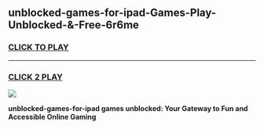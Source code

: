 
## unblocked-games-for-ipad-Games-Play-Unblocked-&-Free-6r6me
<h3>
<a href="https://premium76.site?title=unblocked-games-for-ipad&ref=24A">CLICK TO PLAY</a></h3>
<hr>

<h3>
<a href="https://premium76.site?title=unblocked-games-for-ipad&ref=24A">CLICK 2 PLAY</a>
  
</h3>

<a href="https://premium76.site?title=unblocked-games-for-ipad&ref=24A"><img src="https://clearcache.store/games.png"></a>


**unblocked-games-for-ipad games unblocked: Your Gateway to Fun and Accessible Online Gaming**
